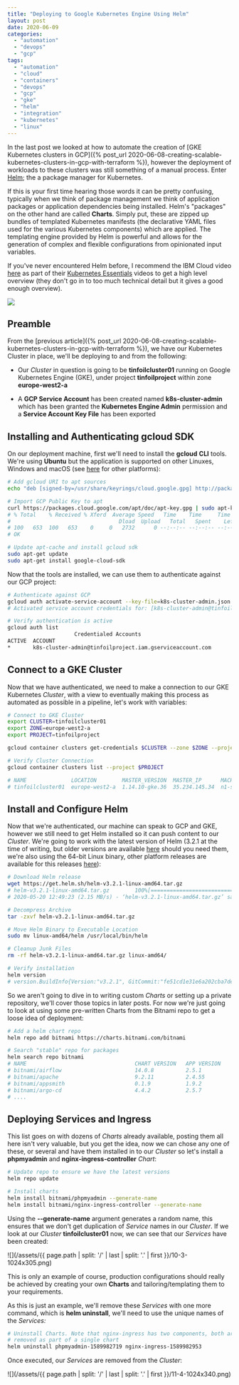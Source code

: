 ```yaml
---
title: "Deploying to Google Kubernetes Engine Using Helm"
layout: post
date: 2020-06-09
categories: 
  - "automation"
  - "devops"
  - "gcp"
tags: 
  - "automation"
  - "cloud"
  - "containers"
  - "devops"
  - "gcp"
  - "gke"
  - "helm"
  - "integration"
  - "kubernetes"
  - "linux"
---
```


In the last post we looked at how to automate the creation of [GKE Kubernetes clusters in GCP]({% post_url 2020-06-08-creating-scalable-kubernetes-clusters-in-gcp-with-terraform %}), however the deployment of workloads to these clusters was still something of a manual process. Enter [Helm](https://helm.sh); the a package manager for Kubernetes.

If this is your first time hearing those words it can be pretty confusing, typically when we think of package management we think of application packages or application dependencies being installed. Helm's "packages" on the other hand are called **Charts**. Simply put, these are zipped up bundles of templated Kubernetes manifests (the declarative YAML files used for the various Kubernetes components) which are applied. The templating engine provided by Helm is powerful and allows for the generation of complex and flexible configurations from opinionated input variables.

If you've never encountered Helm before, I recommend the IBM Cloud video [here](https://www.youtube.com/watch?v=fy8SHvNZGeE) as part of their [Kubernetes Essentials](https://www.youtube.com/watch?v=aSrqRSk43lY&list=PLOspHqNVtKABAVX4azqPIu6UfsPzSu2YN) videos to get a high level overview (they don't go in to too much technical detail but it gives a good enough overview).

<img src="/assets/{{ page.path | split: '/' | last | split: '.' | first }}/01-5.png" class="scaled-img-75">

## Preamble

From the [previous article]({% post_url 2020-06-08-creating-scalable-kubernetes-clusters-in-gcp-with-terraform %}), we have our Kubernetes Cluster in place, we'll be deploying to and from the following:

- Our _Cluster_ in question is going to be **tinfoilcluster01** running on Google Kubernetes Engine (GKE), under project **tinfoilproject** within zone **europe-west2-a**

- A **GCP Service Account** has been created named **k8s-cluster-admin** which has been granted the **Kubernetes Engine Admin** permission and a **Service Account Key File** has been exported

## Installing and Authenticating gcloud SDK

On our deployment machine, first we'll need to install the **gcloud** **CLI** tools. We're using **Ubuntu** but the application is supported on other Linuxes, Windows and macOS (see [here](https://cloud.google.com/sdk/docs/quickstarts) for other platforms):

```bash
# Add gcloud URI to apt sources
echo "deb [signed-by=/usr/share/keyrings/cloud.google.gpg] http://packages.cloud.google.com/apt cloud-sdk main" | sudo tee -a /etc/apt/sources.list.d/google-cloud-sdk.list

# Import GCP Public Key to apt
curl https://packages.cloud.google.com/apt/doc/apt-key.gpg | sudo apt-key --keyring /usr/share/keyrings/cloud.google.gpg add -
# % Total    % Received % Xferd  Average Speed   Time    Time     Time  Current
#                                  Dload  Upload   Total   Spent    Left  Speed
# 100   653  100   653    0     0   2732      0 --:--:-- --:--:-- --:--:-- 2720
# OK

# Update apt-cache and install gcloud sdk
sudo apt-get update
sudo apt-get install google-cloud-sdk

```

Now that the tools are installed, we can use them to authenticate against our GCP project:

```bash
# Authenticate against GCP
gcloud auth activate-service-account --key-file=k8s-cluster-admin.json
# Activated service account credentials for: [k8s-cluster-admin@tinfoilproject.iam.gserviceaccount.com]

# Verify authentication is active
gcloud auth list
                     Credentialed Accounts
ACTIVE  ACCOUNT
*       k8s-cluster-admin@tinfoilproject.iam.gserviceaccount.com
```

## Connect to a GKE Cluster

Now that we have authenticated, we need to make a connection to our GKE Kubernetes _Cluster_, with a view to eventually making this process as automated as possible in a pipeline, let's work with variables:

```bash
# Connect to GKE Cluster
export CLUSTER=tinfoilcluster01
export ZONE=europe-west2-a
export PROJECT=tinfoilproject

gcloud container clusters get-credentials $CLUSTER --zone $ZONE --project $PROJECT

# Verify Cluster Connection
gcloud container clusters list --project $PROJECT

# NAME              LOCATION        MASTER_VERSION  MASTER_IP      MACHINE_TYPE   NODE_VERSION    NUM_NODES  STATUS
# tinfoilcluster01  europe-west2-a  1.14.10-gke.36  35.234.145.34  n1-standard-1  1.14.10-gke.36  3          RUNNING
```

## Install and Configure Helm

Now that we're authenticated, our machine can speak to GCP and GKE, however we still need to get Helm installed so it can push content to our _Cluster_. We're going to work with the latest version of Helm (3.2.1 at the time of writing, but older versions are available [here](https://github.com/helm/helm/releases) should you need them, we're also using the 64-bit Linux binary, other platform releases are available for this releases [here](https://github.com/helm/helm/releases/tag/v3.2.1)):

```bash
# Download Helm release
wget https://get.helm.sh/helm-v3.2.1-linux-amd64.tar.gz
# helm-v3.2.1-linux-amd64.tar.gz        100%[========================================================================>]  12.33M  2.16MB/s    in 5.7s    
# 2020-05-20 12:49:23 (2.15 MB/s) - ‘helm-v3.2.1-linux-amd64.tar.gz’ saved [12927632/12927632]

# Decompress Archive
tar -zxvf helm-v3.2.1-linux-amd64.tar.gz

# Move Helm Binary to Executable Location
sudo mv linux-amd64/helm /usr/local/bin/helm

# Cleanup Junk Files
rm -rf helm-v3.2.1-linux-amd64.tar.gz linux-amd64/

# Verify installation
helm version
# version.BuildInfo{Version:"v3.2.1", GitCommit:"fe51cd1e31e6a202cba7dead9552a6d418ded79a", GitTreeState:"clean", GoVersion:"go1.13.10"}
```

So we aren't going to dive in to writing custom _Charts_ or setting up a private repository, we'll cover those topics in later posts. For now we're just going to look at using some pre-written Charts from the Bitnami repo to get a loose idea of deployment:

```bash
# Add a helm chart repo
helm repo add bitnami https://charts.bitnami.com/bitnami

# Search "stable" repo for packages
helm search repo bitnami
# NAME                                 	CHART VERSION	APP VERSION     DESCRIPTION                                       
# bitnami/airflow                       14.0.8       	2.5.1        	Apache Airflow is a tool to express and...
# bitnami/apache                        9.2.11       	2.4.55       	Apache HTTP Server is an open-source HT...
# bitnami/appsmith                      0.1.9        	1.9.2        	Appsmith is an open source platform for...
# bitnami/argo-cd                       4.4.2        	2.5.7        	Argo CD is a continuous delivery tool f...
# ....
```

## Deploying Services and Ingress

This list goes on with dozens of _Charts_ already available, posting them all here isn't very valuable, but you get the idea, now we can chose any one of these, or several and have them installed in to our _Cluster_ so let's install a **phpmyadmin** and **nginx-ingress-controller** _Chart_:

```bash
# Update repo to ensure we have the latest versions
helm repo update

# Install charts
helm install bitnami/phpmyadmin --generate-name
helm install bitnami/nginx-ingress-controller --generate-name
```

Using the **\--generate-name** argument generates a random name, this ensures that we don't get duplication of _Service_ names in our _Cluster_. If we look at our _Cluster_ **tinfoilcluster01** now, we can see that our _Services_ have been created:

![](/assets/{{ page.path | split: '/' | last | split: '.' | first }}/10-3-1024x305.png)

This is only an example of course, production configurations should really be achieved by creating your own **Charts** and tailoring/templating them to your requirements.

As this is just an example, we'll remove these _Services_ with one more command, which is **helm uninstall**, we'll need to use the unique names of the _Services:_

```bash
# Uninstall Charts. Note that nginx-ingress has two components, both are
# removed as part of a single chart
helm uninstall phpmyadmin-1589982719 nginx-ingress-1589982953
```

Once executed, our _Services_ are removed from the _Cluster_:

![](/assets/{{ page.path | split: '/' | last | split: '.' | first }}/11-4-1024x340.png)
